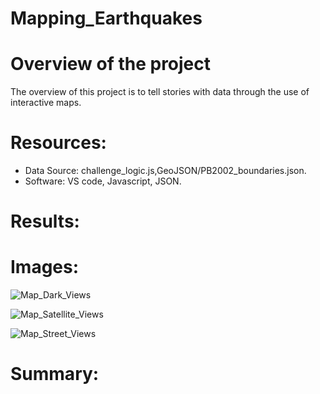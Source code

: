 # Mapping_Earthquakes
# Overview of the project
The overview of this project is to tell stories with data through the use of interactive maps.

# Resources:
- Data Source: challenge_logic.js,GeoJSON/PB2002_boundaries.json.
- Software: VS code, Javascript, JSON. 

# Results:

# Images:
![Map_Dark_Views](https://user-images.githubusercontent.com/34757498/146666927-37b8eeb5-4d9d-4b08-b94e-73c7bf064d21.png)

![Map_Satellite_Views](https://user-images.githubusercontent.com/34757498/146666931-5a32af1c-59ed-4454-84d5-f0aa95a46402.png)

![Map_Street_Views](https://user-images.githubusercontent.com/34757498/146666941-0c50d29d-e155-4c57-a42c-87a2fbc49c81.png)

# Summary:

